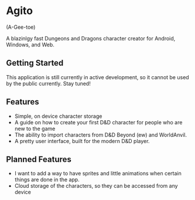 # Agito
(A-Gee-toe)

A blazinlgy fast Dungeons and Dragons character creator for Android, Windows, and Web.

## Getting Started

This application is still currently in active development, so it cannot be used by the public currently. Stay tuned!

## Features
- Simple, on device character storage
- A guide on how to create your first D&D character for people who are new to the game
- The ability to import characters from D&D Beyond (ew) and WorldAnvil.
- A pretty user interface, built for the modern D&D player.

## Planned Features
- I want to add a way to have sprites and little animations when certain things are done in the app. 
- Cloud storage of the characters, so they can be accessed from any device
